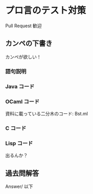 # プロ言のテスト対策
Pull Request 歓迎

## カンペの下書き
カンペが欲しい！
### 語句説明

### Java コード

### OCaml コード
資料に載っている二分木のコード: Bst.ml

### C コード

### Lisp コード
出るんか？

## 過去問解答
Answer/ 以下
